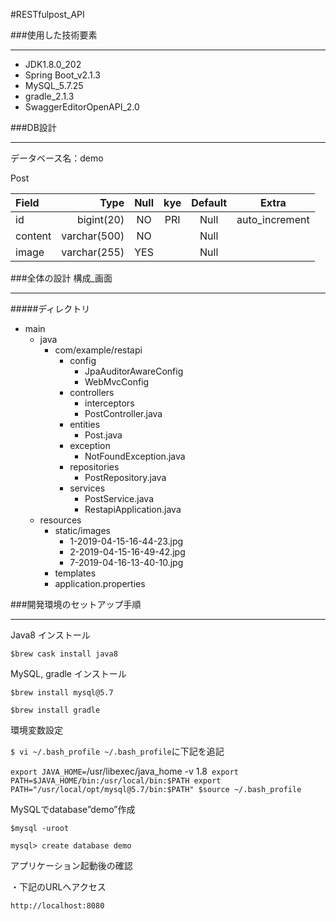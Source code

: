 #RESTfulpost_API


###使用した技術要素
***
- JDK1.8.0_202
- Spring Boot_v2.1.3
- MySQL_5.7.25
- gradle_2.1.3
- SwaggerEditorOpenAPI_2.0


###DB設計
***
データベース名：demo


Post

| Field | Type  | Null | kye | Default | Extra |
|:-----------|------------:|:------------:|:------------:|:------------:|:------------:|
| id       |        bigint(20) |     NO     |     PRI     |     Null     |     auto_increment     |
| content     |      varchar(500) |    NO    |          |     Null     |          |
| image       |        varchar(255) |     YES     |          |     Null     |          |


###全体の設計 構成_画面
***

#####ディレクトリ
- main
    - java
        - com/example/restapi
            - config
                - JpaAuditorAwareConfig
                - WebMvcConfig
            - controllers
                - interceptors
                - PostController.java
            - entities
                - Post.java
            - exception
                - NotFoundException.java
            - repositories
                - PostRepository.java
            - services
                - PostService.java
                - RestapiApplication.java
    - resources
        - static/images
            - 1-2019-04-15-16-44-23.jpg
            - 2-2019-04-15-16-49-42.jpg
            - 7-2019-04-16-13-40-10.jpg
        - templates
        - application.properties
        
        
###開発環境のセットアップ手順
***

Java8 インストール

`$brew cask install java8`

MySQL, gradle インストール 

`$brew install mysql@5.7` 

`$brew install gradle`

環境変数設定

`$ vi ~/.bash_profile ~/.bash_profile`に下記を追記

`export JAVA_HOME=`/usr/libexec/java_home -v 1.8` export PATH=$JAVA_HOME/bin:/usr/local/bin:$PATH export PATH="/usr/local/opt/mysql@5.7/bin:$PATH"
$source ~/.bash_profile`


MySQLでdatabase”demo”作成

`$mysql -uroot`

`mysql> create database demo`

アプリケーション起動後の確認

・下記のURLへアクセス

`http://localhost:8080`